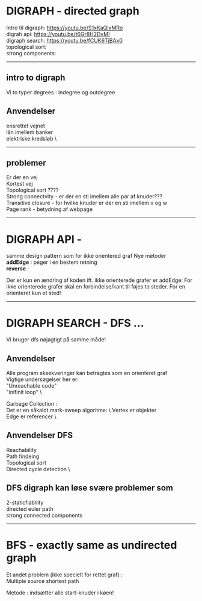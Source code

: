 # DIGRAPH - directed graph

Intro til digraph: https://youtu.be/S1xKaQIxMRo \
digrah api: https://youtu.be/t6Gr8H2DvMI \
digraph search: https://youtu.be/fCUK6TjBAx0 \
topological sort: \
strong components:

---

## intro to digraph

Vi to typer degrees : indegree og outdegree

## Anvendelser
ensrettet vejnet \
lån imellem banker \
elektriske kredsløb \

---

## problemer
Er der en vej \
Kortest vej \
Topological sort ???? \
Strong connectvity - er der en sti imellem alle par af knuder??? \
Transitive closure - for hvilke knuder er der en sti imellem v og w \
Page rank - betydning af webpage 

---

# DIGRAPH API -

samme design pattern som for ikke orientered graf
Nye metoder \
<b>addEdge</b> : peger i en bestem retning \
<b>reverse</b> : 

Der er kun en ændring af koden ift. ikke orienterede grafer er addEdge:
For ikke orienterede grafer skal en forbindelse/kant til føjes to steder. For en orienteret kun et sted!

---

# DIGRAPH SEARCH  - DFS ...

Vi bruger dfs nøjagtigt på samme måde!

## Anvendelser

Alle program eksekveringer kan betragtes som en orienteret graf \
Vigtige undersøgelser her er: \
"Unreachable code" \
"inifinit loop" \

Garbage Collection : \
Det er en såkaldt mark-sweep algoritme: \ 
Vertex er objekter \
Edge er referencer \

## Anvendelser DFS
Reachability \
Path findeing \
Topological sort \
Directed cycle detection \

## DFS digraph kan løse svære problemer som
2-staticfiabliity \
directed euler path \
strong connected components 

---

# BFS - exactly same as undirected graph

Et andet problem (ikke specielt for rettet graf) : \
Multiple source shortest path

Metode : indsætter alle start-knuder i køen!


